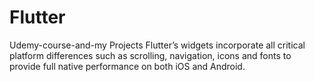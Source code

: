 # Flutter
Udemy-course-and-my Projects
Flutter’s widgets incorporate all critical platform differences such as scrolling, navigation, icons and fonts to provide full native performance on both iOS and Android.
